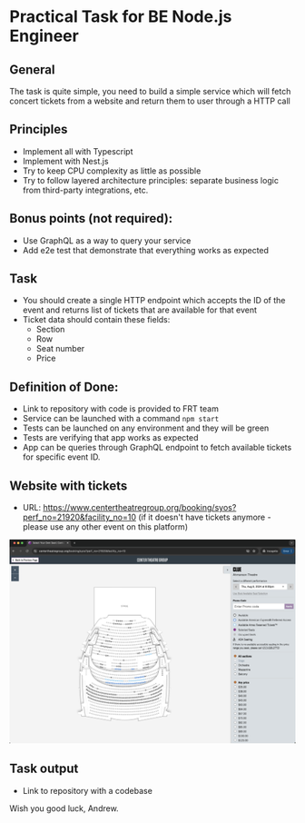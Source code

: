 # Practical Task for BE Node.js Engineer

## General

The task is quite simple, you need to build a simple service which will fetch concert tickets from a website and return them to user through a HTTP call

## Principles
* Implement all with Typescript
* Implement with Nest.js
* Try to keep CPU complexity as little as possible
* Try to follow layered architecture principles: separate business logic from third-party integrations, etc.

## Bonus points (not required):
* Use GraphQL as a way to query your service
* Add e2e test that demonstrate that everything works as expected

## Task
* You should create a single HTTP endpoint which accepts the ID of the event and returns list of tickets that are available for that event
* Ticket data should contain these fields:
    * Section
    * Row
    * Seat number
    * Price

## Definition of Done:
* Link to repository with code is provided to FRT team
* Service can be launched with a command `npm start`
* Tests can be launched on any environment and they will be green
* Tests are verifying that app works as expected
* App can be queries through GraphQL endpoint to fetch available tickets for specific event ID.


## Website with tickets
* URL: https://www.centertheatregroup.org/booking/syos?perf_no=21920&facility_no=10 (if it doesn't have tickets anymore - please use any other event on this platform)

![image.png](image.png)


## Task output
* Link to repository with a codebase

Wish you good luck,
Andrew.
